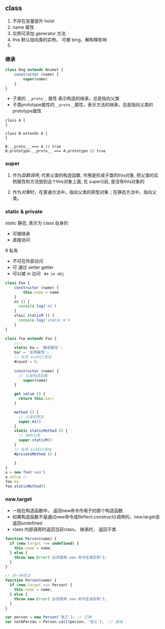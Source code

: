 
## class

1. 不存在变量提升 hoist
2. name 属性
3. 实例可添加 generator 方法
4. this 默认指向类的实例， 可被 bing、解构等影响
5. 


### 继承
```js
class Dog extends Animal {
    constructor (name) {
        super(name)
    }
}
```
- 子类的 `__proto__` 属性 表示构造的继承，总是指向父类
- 子类prototype属性的`__proto__`属性，表示方法的继承，总是指向父类的prototype属性
```
class A {
}

class B extends A {
}

B.__proto__ === A // true
B.prototype.__proto__ === A.prototype // true
```

### super

1. 作为*函数调用*, 代表父类的构造函数, 作用是形成子类的this对象,  把父类的实例属性和方法放到这个this对象上面, 在 super()前, 是没有this对象的

2. 作为*对象*时，在普通方法中，指向父类的原型对象；在静态方法中，指向父类。


### static & private

static 静态, 表示为 class 自身的  
  - 可被继承
  - 直接访问  

\# 私有 
   - 不可在外部访问
   - 可 通过 setter getter 
   - 可以被 in 访问 ``` #a in obj```


   


```js
class Foo {
    constructor (name) {
        this.name = name
    }
    m1 () {
      console.log('m1')
    }
    staic staticM () {
      console.log('static m')
    }
}

class foo extends Foo {
    // 
    static ba = '静态属性';
    bar = '实例属性';
    // 私有 es2022添加
    #count = 0;
  
    constructor (name) {
      // 父类构造函数
        super(name)
    }

    get value () {
      return this.bar;
    }

    method () {
      // 父类的原型
      super.m1() 
    }
    static staticMethod () {
      // 指向父类
      super.staticM()
    }
    // 私有 es2022添加
    #privateMethod () {

    }
}
a = new foo('aaa')
a.value // 
foo.ba
foo.staticMethod()
```


### new.target

- 一般在构造函数中， 返回new命令作用于的那个构造函数  
- 如果构造函数不是通过new命令或Reflect.construct()调用的，new.target会返回undefined
- class 内部调用时返回当前class， 继承时， 返回子类 

```js
function Person(name) {
  if (new.target !== undefined) {
    this.name = name;
  } else {
    throw new Error('必须使用 new 命令生成实例');
  }
}

// 另一种写法
function Person(name) {
  if (new.target === Person) {
    this.name = name;
  } else {
    throw new Error('必须使用 new 命令生成实例');
  }
}

var person = new Person('张三'); // 正确
var notAPerson = Person.call(person, '张三');  // 报错
```